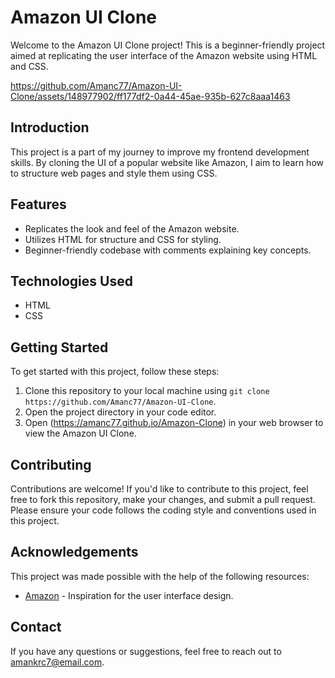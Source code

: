 
# Amazon UI Clone
Welcome to the Amazon UI Clone project! This is a beginner-friendly project aimed at replicating the user interface of the Amazon website using HTML and CSS.

https://github.com/Amanc77/Amazon-UI-Clone/assets/148977902/ff177df2-0a44-45ae-935b-627c8aaa1463


## Introduction

This project is a part of my journey to improve my frontend development skills. By cloning the UI of a popular website like Amazon, I aim to learn how to structure web pages and style them using CSS.

## Features

- Replicates the look and feel of the Amazon website.
- Utilizes HTML for structure and CSS for styling.
- Beginner-friendly codebase with comments explaining key concepts.

## Technologies Used

- HTML
- CSS

## Getting Started

To get started with this project, follow these steps:

1. Clone this repository to your local machine using `git clone https://github.com/Amanc77/Amazon-UI-Clone`.
2. Open the project directory in your code editor.
3. Open (https://amanc77.github.io/Amazon-Clone) in your web browser to view the Amazon UI Clone.

## Contributing

Contributions are welcome! If you'd like to contribute to this project, feel free to fork this repository, make your changes, and submit a pull request. Please ensure your code follows the coding style and conventions used in this project.

## Acknowledgements

This project was made possible with the help of the following resources:

- [Amazon](https://www.amazon.com) - Inspiration for the user interface design.


## Contact

If you have any questions or suggestions, feel free to reach out to [amankrc7@email.com](mailto:amankrc7@gmail.com).

